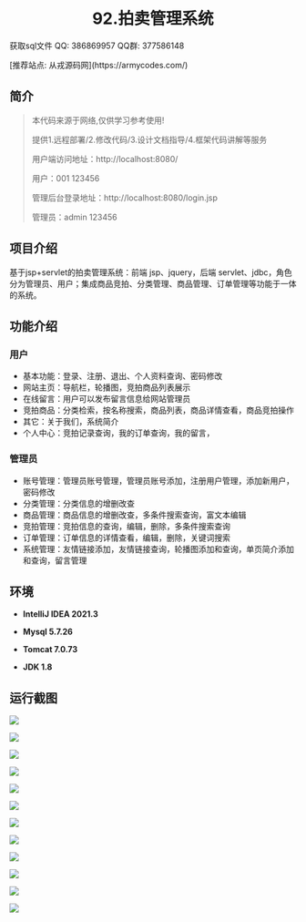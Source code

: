 <p><h1 align="center">92.拍卖管理系统</h1></p>

<p> 获取sql文件 QQ: 386869957 QQ群: 377586148 </p>
<p> [推荐站点: 从戎源码网](https://armycodes.com/) </p>

## 简介

> 本代码来源于网络,仅供学习参考使用!
>
> 提供1.远程部署/2.修改代码/3.设计文档指导/4.框架代码讲解等服务
> 
> 用户端访问地址：http://localhost:8080/
> 
> 用户：001 123456
> 
> 管理后台登录地址：http://localhost:8080/login.jsp
> 
> 管理员：admin 123456
> 
>

## 项目介绍
基于jsp+servlet的拍卖管理系统：前端 jsp、jquery，后端 servlet、jdbc，角色分为管理员、用户；集成商品竞拍、分类管理、商品管理、订单管理等功能于一体的系统。

## 功能介绍

### 用户

- 基本功能：登录、注册、退出、个人资料查询、密码修改
- 网站主页：导航栏，轮播图，竞拍商品列表展示
- 在线留言：用户可以发布留言信息给网站管理员
- 竞拍商品：分类检索，按名称搜索，商品列表，商品详情查看，商品竞拍操作
- 其它：关于我们，系统简介
- 个人中心：竞拍记录查询，我的订单查询，我的留言，

### 管理员

- 账号管理：管理员账号管理，管理员账号添加，注册用户管理，添加新用户，密码修改
- 分类管理：分类信息的增删改查
- 商品管理：商品信息的增删改查，多条件搜索查询，富文本编辑
- 竞拍管理：竞拍信息的查询，编辑，删除，多条件搜索查询
- 订单管理：订单信息的详情查看，编辑，删除，关键词搜索
- 系统管理：友情链接添加，友情链接查询，轮播图添加和查询，单页简介添加和查询，留言管理

## 环境

- <b>IntelliJ IDEA 2021.3</b>

- <b>Mysql 5.7.26</b>

- <b>Tomcat 7.0.73</b>

- <b>JDK 1.8</b>

## 运行截图
![](screenshot/1.png)

![](screenshot/2.png)

![](screenshot/3.png)

![](screenshot/4.png)

![](screenshot/5.png)

![](screenshot/6.png)

![](screenshot/7.png)

![](screenshot/8.png)

![](screenshot/9.png)

![](screenshot/10.png)

![](screenshot/11.png)

![](screenshot/12.png)
